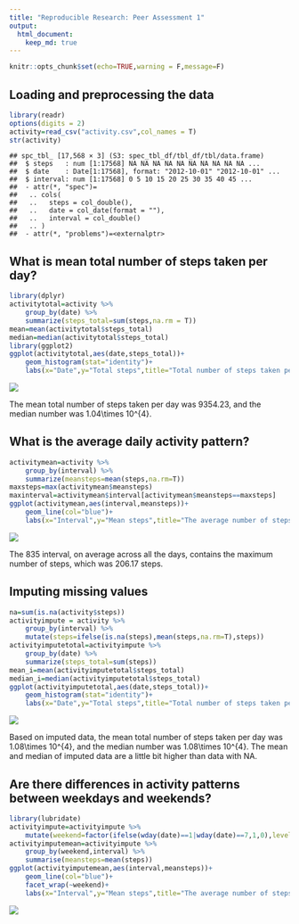 ```yaml
---
title: "Reproducible Research: Peer Assessment 1"
output: 
  html_document:
    keep_md: true
---
```


```r
knitr::opts_chunk$set(echo=TRUE,warning = F,message=F)
```


## Loading and preprocessing the data


```r
library(readr)
options(digits = 2)
activity=read_csv("activity.csv",col_names = T)
str(activity)
```

```
## spc_tbl_ [17,568 × 3] (S3: spec_tbl_df/tbl_df/tbl/data.frame)
##  $ steps   : num [1:17568] NA NA NA NA NA NA NA NA NA NA ...
##  $ date    : Date[1:17568], format: "2012-10-01" "2012-10-01" ...
##  $ interval: num [1:17568] 0 5 10 15 20 25 30 35 40 45 ...
##  - attr(*, "spec")=
##   .. cols(
##   ..   steps = col_double(),
##   ..   date = col_date(format = ""),
##   ..   interval = col_double()
##   .. )
##  - attr(*, "problems")=<externalptr>
```


## What is mean total number of steps taken per day?

```r
library(dplyr)
activitytotal=activity %>% 
    group_by(date) %>% 
    summarize(steps_total=sum(steps,na.rm = T))
mean=mean(activitytotal$steps_total)
median=median(activitytotal$steps_total)
library(ggplot2)
ggplot(activitytotal,aes(date,steps_total))+
    geom_histogram(stat="identity")+
    labs(x="Date",y="Total steps",title="Total number of steps taken per day")
```

![](PA1_template_files/figure-html/unnamed-chunk-2-1.png)<!-- -->

The mean total number of steps taken per day was 9354.23, and the median number was 1.04\times 10^{4}.

## What is the average daily activity pattern?

```r
activitymean=activity %>% 
    group_by(interval) %>% 
    summarize(meansteps=mean(steps,na.rm=T))
maxsteps=max(activitymean$meansteps)
maxinterval=activitymean$interval[activitymean$meansteps==maxsteps]
ggplot(activitymean,aes(interval,meansteps))+
    geom_line(col="blue")+
    labs(x="Interval",y="Mean steps",title="The average number of steps taken per interval")
```

![](PA1_template_files/figure-html/pattern-1.png)<!-- -->

The 835 interval, on average across all the days, contains the maximum number of steps, which was 206.17 steps.

## Imputing missing values

```r
na=sum(is.na(activity$steps))
activityimpute = activity %>% 
    group_by(interval) %>% 
    mutate(steps=ifelse(is.na(steps),mean(steps,na.rm=T),steps))
activityimputetotal=activityimpute %>% 
    group_by(date) %>% 
    summarize(steps_total=sum(steps))
mean_i=mean(activityimputetotal$steps_total)
median_i=median(activityimputetotal$steps_total)
ggplot(activityimputetotal,aes(date,steps_total))+
    geom_histogram(stat="identity")+
    labs(x="Date",y="Total steps",title="Total number of steps taken per day based on imputed data")
```

![](PA1_template_files/figure-html/unnamed-chunk-3-1.png)<!-- -->

Based on imputed data, the mean total number of steps taken per day was 1.08\times 10^{4}, and the median number was 1.08\times 10^{4}. The mean and median of imputed data are a little bit higher than data with NA.


## Are there differences in activity patterns between weekdays and weekends?

```r
library(lubridate)
activityimpute=activityimpute %>% 
    mutate(weekend=factor(ifelse(wday(date)==1|wday(date)==7,1,0),levels=c(1,0),labels = c("Weekend","weekday")))
activityimputemean=activityimpute %>% 
    group_by(weekend,interval) %>% 
    summarise(meansteps=mean(steps))
ggplot(activityimputemean,aes(interval,meansteps))+
    geom_line(col="blue")+
    facet_wrap(~weekend)+
    labs(x="Interval",y="Mean steps",title="The average number of steps taken per interval on weekdays and weekends")
```

![](PA1_template_files/figure-html/unnamed-chunk-4-1.png)<!-- -->


